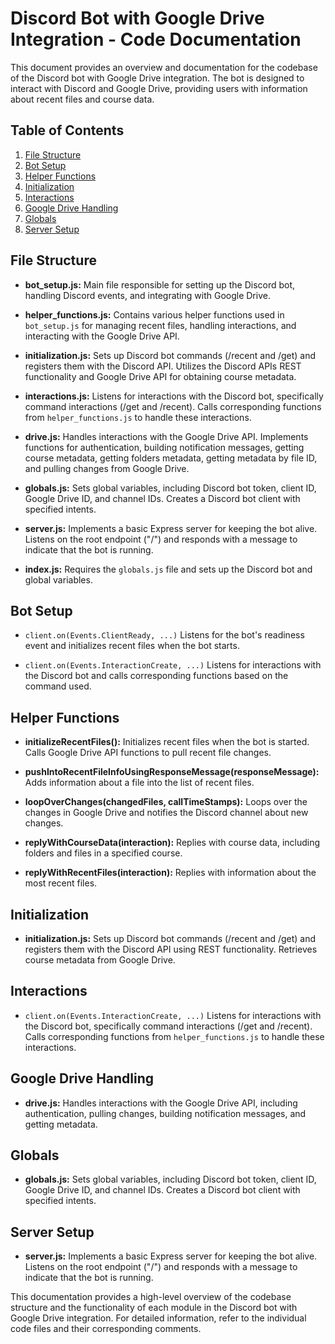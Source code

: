 # Discord Bot with Google Drive Integration - Code Documentation

This document provides an overview and documentation for the codebase of the Discord bot with Google Drive integration. The bot is designed to interact with Discord and Google Drive, providing users with information about recent files and course data.

## Table of Contents

1. [File Structure](#file-structure)
2. [Bot Setup](#bot-setup)
3. [Helper Functions](#helper-functions)
4. [Initialization](#initialization)
5. [Interactions](#interactions)
6. [Google Drive Handling](#google-drive-handling)
7. [Globals](#globals)
8. [Server Setup](#server-setup)

## File Structure

- **bot_setup.js:** Main file responsible for setting up the Discord bot, handling Discord events, and integrating with Google Drive.

- **helper_functions.js:** Contains various helper functions used in `bot_setup.js` for managing recent files, handling interactions, and interacting with the Google Drive API.

- **initialization.js:** Sets up Discord bot commands (/recent and /get) and registers them with the Discord API. Utilizes the Discord APIs REST functionality and Google Drive API for obtaining course metadata.

- **interactions.js:** Listens for interactions with the Discord bot, specifically command interactions (/get and /recent). Calls corresponding functions from `helper_functions.js` to handle these interactions.

- **drive.js:** Handles interactions with the Google Drive API. Implements functions for authentication, building notification messages, getting course metadata, getting folders metadata, getting metadata by file ID, and pulling changes from Google Drive.

- **globals.js:** Sets global variables, including Discord bot token, client ID, Google Drive ID, and channel IDs. Creates a Discord bot client with specified intents.

- **server.js:** Implements a basic Express server for keeping the bot alive. Listens on the root endpoint ("/") and responds with a message to indicate that the bot is running.

- **index.js:** Requires the `globals.js` file and sets up the Discord bot and global variables.

## Bot Setup

- `client.on(Events.ClientReady, ...)` Listens for the bot's readiness event and initializes recent files when the bot starts.

- `client.on(Events.InteractionCreate, ...)` Listens for interactions with the Discord bot and calls corresponding functions based on the command used.

## Helper Functions

- **initializeRecentFiles():** Initializes recent files when the bot is started. Calls Google Drive API functions to pull recent file changes.

- **pushIntoRecentFileInfoUsingResponseMessage(responseMessage):** Adds information about a file into the list of recent files.

- **loopOverChanges(changedFiles, callTimeStamps):** Loops over the changes in Google Drive and notifies the Discord channel about new changes.

- **replyWithCourseData(interaction):** Replies with course data, including folders and files in a specified course.

- **replyWithRecentFiles(interaction):** Replies with information about the most recent files.

## Initialization

- **initialization.js:** Sets up Discord bot commands (/recent and /get) and registers them with the Discord API using REST functionality. Retrieves course metadata from Google Drive.

## Interactions

- `client.on(Events.InteractionCreate, ...)` Listens for interactions with the Discord bot, specifically command interactions (/get and /recent). Calls corresponding functions from `helper_functions.js` to handle these interactions.

## Google Drive Handling

- **drive.js:** Handles interactions with the Google Drive API, including authentication, pulling changes, building notification messages, and getting metadata.

## Globals

- **globals.js:** Sets global variables, including Discord bot token, client ID, Google Drive ID, and channel IDs. Creates a Discord bot client with specified intents.

## Server Setup

- **server.js:** Implements a basic Express server for keeping the bot alive. Listens on the root endpoint ("/") and responds with a message to indicate that the bot is running.

This documentation provides a high-level overview of the codebase structure and the functionality of each module in the Discord bot with Google Drive integration. For detailed information, refer to the individual code files and their corresponding comments.